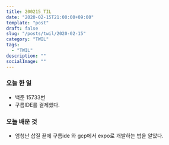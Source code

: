 ```yaml
---
title: 200215_TIL
date: "2020-02-15T21:00:00+09:00"
template: "post"
draft: false
slug: "/posts/twil/2020-02-15"
category: "TWIL"
tags:
  - "TWIL"
description: ""
socialImage: ""
---
```


### 오늘 한 일

- 백준 15733번
- 구름IDE를 결제했다.
   
### 오늘 배운 것

- 엄청난 삽질 끝에 구름ide 와 gcp에서 expo로 개발하는 법을 알았다.
